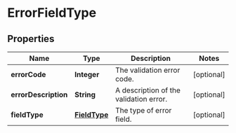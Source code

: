 

# ErrorFieldType


## Properties

| Name | Type | Description | Notes |
|------------ | ------------- | ------------- | -------------|
|**errorCode** | **Integer** | The validation error code. |  [optional] |
|**errorDescription** | **String** | A description of the validation error. |  [optional] |
|**fieldType** | [**FieldType**](FieldType.md) | The type of error field. |  [optional] |



